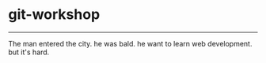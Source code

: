 # git-workshop
-----------------------
The man entered the city.
he was bald.
he want to learn web development.
but it's hard.